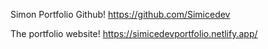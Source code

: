 Simon Portfolio
Github!
https://github.com/Simicedev 

The portfolio website!
https://simicedevportfolio.netlify.app/
